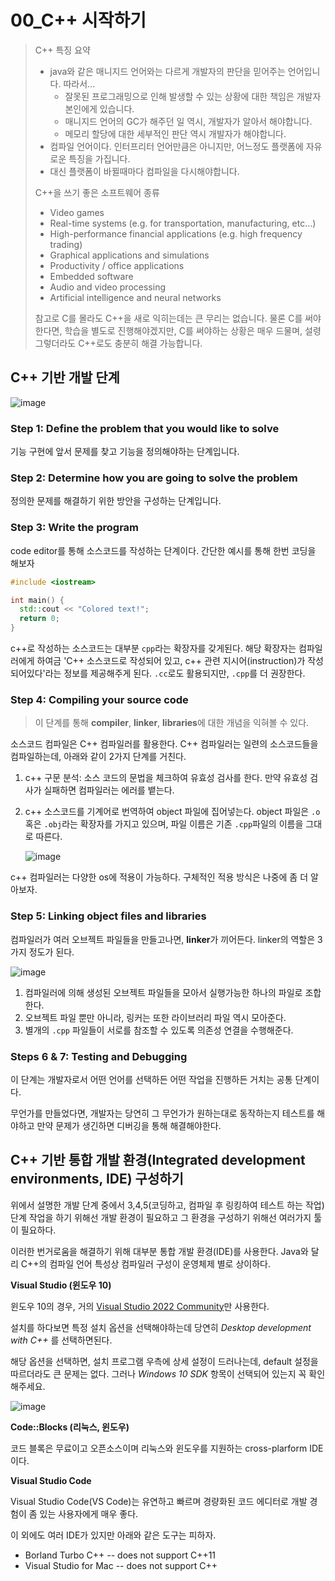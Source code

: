 # 00_C++ 시작하기

> C++ 특징 요약
>
> - java와 같은 매니지드 언어와는 다르게 개발자의 판단을 믿어주는 언어입니다. 따라서...
>   - 잘못된 프로그래밍으로 인해 발생할 수 있는 상황에 대한 책임은 개발자 본인에게 있습니다.
>   - 매니지드 언어의 GC가 해주던 일 역시, 개발자가 알아서 해야합니다.
>   - 메모리 할당에 대한 세부적인 판단 역시 개발자가 해야합니다.
> - 컴파일 언어이다. 인터프리터 언어만큼은 아니지만, 어느정도 플랫폼에 자유로운 특징을 가집니다.
> - 대신 플랫폼이 바뀔때마다 컴파일을 다시해야합니다.
>
> C++을 쓰기 좋은 소프트웨어 종류
>
> - Video games
> - Real-time systems (e.g. for transportation, manufacturing, etc…)
> - High-performance financial applications (e.g. high frequency trading)
> - Graphical applications and simulations
> - Productivity / office applications
> - Embedded software
> - Audio and video processing
> - Artificial intelligence and neural networks
>
> 참고로 C를 몰라도 C++을 새로 익히는데는 큰 무리는 없습니다. 물론 C를 써야한다면, 학습을 별도로 진행해야겠지만, C를 써야하는 상황은 매우 드물며, 설령 그렇더라도 C++로도 충분히 해결 가능합니다.

## C++ 기반 개발 단계

![image](https://github.com/payments-laboratory/payments-lab-api/assets/81374655/9998f368-4c83-477e-bd19-31bbdf1247e6)

### Step 1: Define the problem that you would like to solve

기능 구현에 앞서 문제를 찾고 기능을 정의해야하는 단계입니다.

### **Step 2: Determine how you are going to solve the problem**

정의한 문제를 해결하기 위한 방안을 구성하는 단계입니다.

### **Step 3: Write the program**

code editor를 통해 소스코드를 작성하는 단계이다. 간단한 예시를 통해 한번 코딩을 해보자

```c++
#include <iostream>

int main() {
  std::cout << "Colored text!";
  return 0;
}
```

c++로 작성하는 소스코드는 대부분 `cpp`라는 확장자를 갖게된다. 해당 확장자는 컴파일러에게 하여금 'C++ 소스코드로 작성되어 있고, c++ 관련 지시어(instruction)가 작성되어있다'라는 정보를 제공해주게 된다. `.cc`로도 활용되지만, `.cpp`를 더 권장한다.

### **Step 4: Compiling your source code**

> 이 단계를 통해 **compiler**, **linker**, **libraries**에 대한 개념을 익혀볼 수 있다.

소스코드 컴파일은 C++ 컴파일러를 활용한다. C++ 컴파일러는 일련의 소스코드들을 컴파일하는데, 아래와 같이 2가지 단계를 거친다.

1. c++ 구문 분석: 소스 코드의 문법을 체크하여 유효성 검사를 한다. 만약 유효성 검사가 실패하면 컴파일러는 에러를 뱉는다.

2. c++ 소스코드를 기계어로 번역하여 object 파일에 집어넣는다. object 파일은 `.o` 혹은 `.obj`라는 확장자를 가지고 있으며, 파일 이름은 기존 `.cpp`파일의 이름을 그대로 따른다.

   ![image](https://github.com/payments-laboratory/payments-lab-api/assets/81374655/76e1808c-4267-40b6-9aea-148847d573f0)

c++ 컴파일러는 다양한 os에 적용이 가능하다. 구체적인 적용 방식은 나중에 좀 더 알아보자.

### **Step 5: Linking object files and libraries**

컴파일러가 여러 오브젝트 파일들을 만들고나면, **linker**가 끼어든다. linker의 역할은 3가지 정도가 된다.

![image](https://github.com/payments-laboratory/payments-lab-api/assets/81374655/0e07da30-f46e-485e-b653-7ce689a34a91)

1. 컴파일러에 의해 생성된 오브젝트 파일들을 모아서 실행가능한 하나의 파일로 조합한다.
2. 오브젝트 파일 뿐만 아니라, 링커는 또한 라이브러리 파일 역시 모아준다.
3. 별개의 `.cpp` 파일들이 서로를 참조할 수 있도록 의존성 연결을 수행해준다.

### **Steps 6 & 7: Testing and Debugging**

이 단계는 개발자로서 어떤 언어를 선택하든 어떤 작업을 진행하든 거치는 공통 단계이다.

무언가를 만들었다면, 개발자는 당연히 그 무언가가 원하는대로 동작하는지 테스트를 해야하고 만약 문제가 생긴하면 디버깅을 통해 해결해야한다.

## C++ 기반 통합 개발 환경(Integrated development environments, IDE) 구성하기

위에서 설명한 개발 단계 중에서 3,4,5(코딩하고, 컴파일 후 링킹하여 테스트 하는 작업) 단계 작업을 하기 위해선 개발 환경이 필요하고 그 환경을 구성하기 위해선 여러가지 툴이 필요하다.

이러한 번거로움을 해결하기 위해 대부분 통합 개발 환경(IDE)를 사용한다. Java와 달리 C++의 컴파일 언어 특성상 컴파일러 구성이 운영체제 별로 상이하다.

**Visual Studio (윈도우 10)**

윈도우 10의 경우, 거의 [Visual Studio 2022 Community](https://www.visualstudio.com/downloads/)만 사용한다.

설치를 하다보면 특정 설치 옵션을 선택해야하는데 당연히 *Desktop development with C++* 를 선택하면된다.

해당 옵션을 선택하면, 설치 프로그램 우측에 상세 설정이 드러나는데, default 설정을 따르더라도 큰 문제는 없다. 그러나 *Windows 10 SDK* 항목이 선택되어 있는지 꼭 확인해주세요.

![image](https://github.com/payments-laboratory/payments-lab-api/assets/81374655/42dafc0c-29e7-4ce7-8e7c-4e46581025fa)

**Code::Blocks (리눅스, 윈도우)**

코드 블록은 무료이고 오픈소스이며 리눅스와 윈도우를 지원하는 cross-plarform IDE 이다.

**Visual Studio Code**

Visual Studio Code(VS Code)는 유연하고 빠르며 경량화된 코드 에디터로 개발 경험이 좀 있는 사용자에게 매우 좋다.

이 외에도 여러 IDE가 있지만 아래와 같은 도구는 피하자.

- Borland Turbo C++ -- does not support C++11
- Visual Studio for Mac -- does not support C++